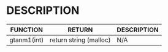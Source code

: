 # DESCRIPTION
| FUNCTION             | RETURN | DESCRIPTION |
| -------------------- | ------- | --- |
| gtanm1(int) | return string (malloc) | N/A |
